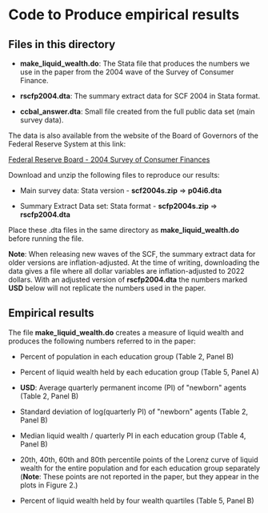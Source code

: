 # Code to Produce empirical results

## Files in this directory

- **make_liquid_wealth.do**: The Stata file that produces the numbers we use in the paper from the 2004 wave of the Survey of Consumer Finance.

- **rscfp2004.dta**: The summary extract data for SCF 2004 in Stata format. 

- **ccbal_answer.dta**: Small file created from the full public data set (main survey data). 

The data is also available from the website of the Board of Governors of the Federal Reserve System at this link:

[Federal Reserve Board - 2004 Survey of Consumer Finances](https://www.federalreserve.gov/econres/scf_2004.htm)

Download and unzip the following files to reproduce our results:

- Main survey data: Stata version - **scf2004s.zip** $\Rightarrow$ **p04i6.dta**

- Summary Extract Data set: Stata format - **scfp2004s.zip** $\Rightarrow$ **rscfp2004.dta**

Place these .dta files in the same directory as **make_liquid_wealth.do** before running the file.

**Note**: When releasing new waves of the SCF, the summary extract data for older versions are inflation-adjusted. At the time of writing, downloading the data gives a file where all dollar variables are inflation-adjusted to 2022 dollars. With an adjusted version of **rscfp2004.dta** the numbers marked **USD** below will not replicate the numbers used in the paper. 

## Empirical results

The file **make_liquid_wealth.do** creates a measure of liquid wealth and produces the following numbers referred to in the paper:

- Percent of population in each education group (Table 2, Panel B)

- Percent of liquid wealth held by each education group (Table 5, Panel A)

- **USD**: Average quarterly permanent income (PI) of "newborn" agents (Table 2, Panel B)

- Standard deviation of log(quarterly PI) of "newborn" agents (Table 2, Panel B)

- Median liquid wealth / quarterly PI in each education group (Table 4, Panel B)

- 20th, 40th, 60th and 80th percentile points of the Lorenz curve of liquid wealth for the entire population and for each education group separately
  (**Note**: These points are not reported in the paper, but they appear in the plots in Figure 2.)

- Percent of liquid wealth held by four wealth quartiles (Table 5, Panel B)
